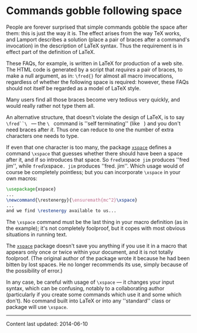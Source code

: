 # Commands gobble following space

People are forever surprised that simple commands gobble the space
after them: this is just the way it is.  The effect arises from the
way TeX works, and Lamport describes a solution (place a pair of braces
after a command's invocation) in the description of LaTeX syntax.
Thus the requirement is in effect part of the definition of LaTeX.

These FAQs,
for example, is written in LaTeX for production of a web site.  The
HTML code is generated by a script that _requires_ a pair of
braces, to make a null argument, as in:
  `\fred{}` 
for almost all macro invocations, regardless
of whether the following space is required: however, these FAQs
should not itself be regarded as a model of LaTeX style.

Many users find all those braces become very tedious very
quickly, and would really rather not type them all.

An alternative structure, that doesn't violate the design of LaTeX,
is to say `\fred``\ `&nbsp;&mdash; the `\ ` command is ''self
terminating'' (like ` `) and you don't need braces after
_it_.  Thus one can reduce to one the number of extra characters
one needs to type.

If even that one character is too many, the package [`xspace`](http://ctan.org/pkg/xspace)
defines a command `\xspace` that guesses whether there should have
been a space after it, and if so introduces that space.  So
`fred`\xspace` jim` produces ''fred jim'', while
`fred`\xspace`. jim` produces ''fred. jim''.  Which
usage would of course be completely pointless; but you can incorporate
`\xspace` in your own macros:
```latex
\usepackage{xspace}
...
\newcommand{\restenergy}{\ensuremath{mc^2}\xspace}
...
and we find \restenergy available to us...
```
The `\xspace` command must be the last thing in your macro
definition (as in the example); it's not completely foolproof, but it
copes with most obvious situations in running text.

The [`xspace`](http://ctan.org/pkg/xspace) package doesn't save you anything if you use it in
a macro that appears only once or twice within your document, and it
is not totally foolproof.  (The original author of the package wrote
it because he had been bitten by lost spaces.  He no longer recommends
its use, simply because of the possibility of error.)

In any case, be
careful with usage of `\xspace`&nbsp;&mdash; it changes your input syntax,
which can be confusing, notably to a collaborating author
(particularly if you create some commands which use it and some which
don't).  No command built into LaTeX or into any
''standard'' class or package will use `\xspace`.


----

Content last updated: 2014-06-10
